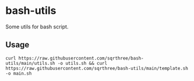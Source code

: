 # bash-utils

Some utils for bash script.

## Usage

```
curl https://raw.githubusercontent.com/sqrthree/bash-utils/main/utils.sh -o utils.sh && curl https://raw.githubusercontent.com/sqrthree/bash-utils/main/template.sh -o main.sh
```
